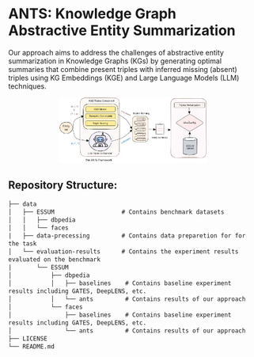 # ANTS: Knowledge Graph Abstractive Entity Summarization

Our approach aims to address the challenges of abstractive entity summarization in Knowledge Graphs (KGs) by generating optimal summaries that combine present triples with inferred missing (absent) triples using KG Embeddings (KGE) and Large Language Models (LLM) techniques.

<p align="center">
<img src="images/ANTs.jpg" width="60%">
</p>

## Repository Structure: 
```
├── data
│   ├── ESSUM                   # Contains benchmark datasets
│   │   ├── dbpedia
│   │   └── faces
|   ├── data-precessing         # Contains data preparetion for for the task
│   └── evaluation-results      # Contains the experiment results evaluated on the benchmark
|       └── ESSUM 
│           ├── dbpedia
│           │   ├── baselines    # Contains baseline experiment results including GATES, DeepLENS, etc.
│           │   └── ants         # Contains results of our approach
│           └── faces
│               ├── baselines    # Contains baseline experiment results including GATES, DeepLENS, etc.
│               └── ants         # Contains results of our approach
├── LICENSE
└── README.md

```